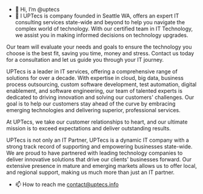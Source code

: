 - 👋 Hi, I’m @uptecs
- 👀 I
UPTecs is company founded in Seattle WA, offers an expert IT consulting services state-wide and beyond to help you navigate the complex world of technology. With our certified team in IT Technology, we assist you in making informed decisions on technology upgrades. 

Our team will evaluate your needs and goals to ensure the technology you choose is the best fit, saving you time, money and stress. Contact us today for a consultation and let us guide you through your IT journey.

UPTecs is a leader in IT services, offering a comprehensive range of solutions for over a decade. With expertise in cloud, big data, business process outsourcing, custom software development, test automation, digital enablement, and software engineering, our team of talented experts is dedicated to driving innovation and solving our customers' challenges. Our goal is to help our customers stay ahead of the curve by embracing emerging technologies and delivering superior, professional services. 

At UPTecs, we take our customer relationships to heart, and our ultimate mission is to exceed expectations and deliver outstanding results.

UPTecs is not only an IT Partner, UPTecs is a dynamic IT company with a strong track record of supporting and empowering businesses state-wide. We are proud to have partnered with leading technology companies to deliver innovative solutions that drive our clients' businesses forward. Our extensive presence in mature and emerging markets allows us to offer local, and regional support, making us much more than just an IT partner. 

- 📫 How to reach me contact@uptecs.info

<!---
uptecs/uptecs is a ✨ special ✨ repository because its `README.md` (this file) appears on your GitHub profile.
You can click the Preview link to take a look at your changes.
--->
